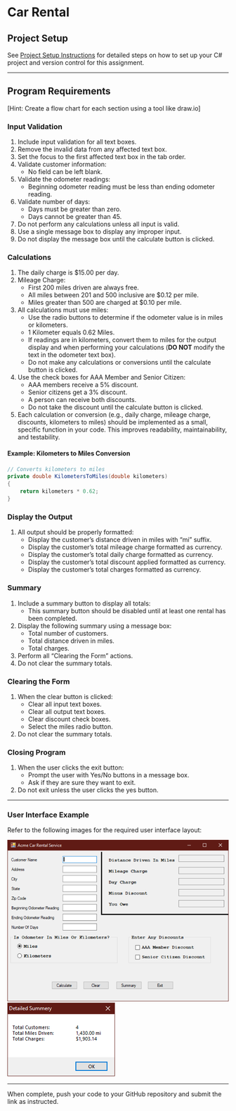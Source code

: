# Car Rental

## Project Setup

See [Project Setup Instructions](./ProjectSetup.md) for detailed steps on how to set up your C# project and version control for this assignment.

---

## Program Requirements

[Hint: Create a flow chart for each section using a tool like draw.io]

### Input Validation

1. Include input validation for all text boxes.
2. Remove the invalid data from any affected text box.
3. Set the focus to the first affected text box in the tab order.
4. Validate customer information:
   - No field can be left blank.
5. Validate the odometer readings:
   - Beginning odometer reading must be less than ending odometer reading.
6. Validate number of days:
   - Days must be greater than zero.
   - Days cannot be greater than 45.
8. Do not perform any calculations unless all input is valid.
9. Use a single message box to display any improper input.
10. Do not display the message box until the calculate button is clicked.

### Calculations

1. The daily charge is $15.00 per day.
2. Mileage Charge:
   - First 200 miles driven are always free.
   - All miles between 201 and 500 inclusive are $0.12 per mile.
   - Miles greater than 500 are charged at $0.10 per mile.
3. All calculations must use miles:
   - Use the radio buttons to determine if the odometer value is in miles or kilometers.
   - 1 Kilometer equals 0.62 Miles.
   - If readings are in kilometers, convert them to miles for the output display and when performing your calculations (**DO NOT** modify the text in the odometer text box).
   - Do not make any calculations or conversions until the calculate button is clicked.
4. Use the check boxes for AAA Member and Senior Citizen:
   - AAA members receive a 5% discount.
   - Senior citizens get a 3% discount.
   - A person can receive both discounts.
   - Do not take the discount until the calculate button is clicked.
5. Each calculation or conversion (e.g., daily charge, mileage charge, discounts, kilometers to miles) should be implemented as a small, specific function in your code. This improves readability, maintainability, and testability.

#### Example: Kilometers to Miles Conversion

```csharp
// Converts kilometers to miles
private double KilometersToMiles(double kilometers)
{
    return kilometers * 0.62;
}
```

### Display the Output

1. All output should be properly formatted:
   - Display the customer’s distance driven in miles with “mi” suffix.
   - Display the customer’s total mileage charge formatted as currency.
   - Display the customer’s total daily charge formatted as currency.
   - Display the customer’s total discount applied formatted as currency.
   - Display the customer’s total charges formatted as currency.

### Summary

1. Include a summary button to display all totals:
   - This summary button should be disabled until at least one rental has been completed.
2. Display the following summary using a message box:
   - Total number of customers.
   - Total distance driven in miles.
   - Total charges.
3. Perform all “Clearing the Form” actions.
4. Do not clear the summary totals.

### Clearing the Form

1. When the clear button is clicked:
   - Clear all input text boxes.
   - Clear all output text boxes.
   - Clear discount check boxes.
   - Select the miles radio button.
2. Do not clear the summary totals.

### Closing Program

1. When the user clicks the exit button:
   - Prompt the user with Yes/No buttons in a message box.
   - Ask if they are sure they want to exit.
2. Do not exit unless the user clicks the yes button.

---

### User Interface Example

Refer to the following images for the required user interface layout:

![Car Rental Example 1](../Images/CarRental01.png)
![Car Rental Example 2](../Images/CarRental02.png)

---


When complete, push your code to your GitHub repository and submit the link as instructed.
